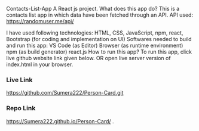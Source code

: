 Contacts-List-App 
A React js project.
What does this app do?
This is a contacts list app in which data have been fetched through an API.
API used:
https://randomuser.me/api/

I have used following technologies:
HTML, CSS, JavaScript, npm, react, Bootstrap (for coding and implementation on UI)
Softwares needed to build and run this app:
VS Code (as Editor)
Browser (as runtime environment)
npm (as build generator)
react.js
How to run this app?
To run this app, click live github website link given below. OR
open live server version of index.html in your browser.

### Live Link
https://github.com/Sumera222/Person-Card.git

### Repo Link
https://Sumera222.github.io/Person-Card/
.
